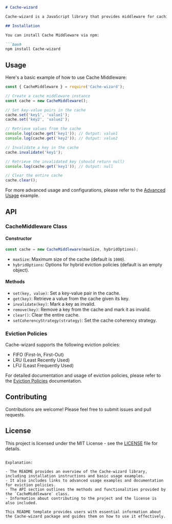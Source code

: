 ```markdown
# Cache-wizard

Cache-wizard is a JavaScript library that provides middleware for caching data with various eviction policies, cache invalidation, and cache coherency strategies.

## Installation

You can install Cache Middleware via npm:

```bash
npm install Cache-wizard
```

## Usage

Here's a basic example of how to use Cache Middleware:

```javascript
const { CacheMiddleware } = require('Cache-wizard');

// Create a cache middleware instance
const cache = new CacheMiddleware();

// Set key-value pairs in the cache
cache.set('key1', 'value1');
cache.set('key2', 'value2');

// Retrieve values from the cache
console.log(cache.get('key1')); // Output: value1
console.log(cache.get('key2')); // Output: value2

// Invalidate a key in the cache
cache.invalidate('key1');

// Retrieve the invalidated key (should return null)
console.log(cache.get('key1')); // Output: null

// Clear the entire cache
cache.clear();
```

For more advanced usage and configurations, please refer to the [Advanced Usage](./examples/AdvancedUsage.js) example.

## API

### CacheMiddleware Class

#### Constructor

```javascript
const cache = new CacheMiddleware(maxSize, hybridOptions);
```

- `maxSize`: Maximum size of the cache (default is `1000`).
- `hybridOptions`: Options for hybrid eviction policies (default is an empty object).

#### Methods

- `set(key, value)`: Set a key-value pair in the cache.
- `get(key)`: Retrieve a value from the cache given its key.
- `invalidate(key)`: Mark a key as invalid.
- `remove(key)`: Remove a key from the cache and mark it as invalid.
- `clear()`: Clear the entire cache.
- `setCoherencyStrategy(strategy)`: Set the cache coherency strategy.

### Eviction Policies

Cache-wizard supports the following eviction policies:

- FIFO (First-In, First-Out)
- LRU (Least Recently Used)
- LFU (Least Frequently Used)

For detailed documentation and usage of eviction policies, please refer to the [Eviction Policies](./docs/EvictionPolicies.md) documentation.

## Contributing

Contributions are welcome! Please feel free to submit issues and pull requests.

## License

This project is licensed under the MIT License - see the [LICENSE](./LICENSE) file for details.
```

Explanation:

- The README provides an overview of the Cache-wizard library, including installation instructions and basic usage examples.
- It also includes links to advanced usage examples and documentation for eviction policies.
- The API section outlines the methods and functionalities provided by the `CacheMiddleware` class.
- Information about contributing to the project and the license is also included.

This README template provides users with essential information about the Cache-wizard package and guides them on how to use it effectively.